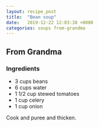 ```yaml
---
layout: recipe_post
title:  "Bean soup"
date:   2019-12-22 12:03:38 +0000
categories: soups from-grandma
---
```


## From Grandma
### Ingredients
* 3 cups beans
* 6 cups water
* 1 1/2 cup stewed tomatoes
* 1 cup celery
* 1 cup onion


Cook and puree and thicken.
